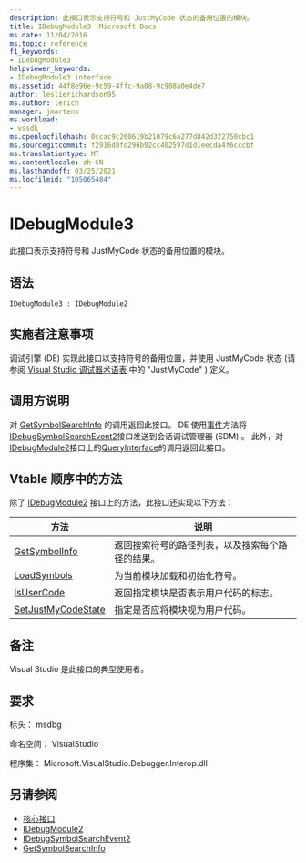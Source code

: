 ```yaml
---
description: 此接口表示支持符号和 JustMyCode 状态的备用位置的模块。
title: IDebugModule3 |Microsoft Docs
ms.date: 11/04/2016
ms.topic: reference
f1_keywords:
- IDebugModule3
helpviewer_keywords:
- IDebugModule3 interface
ms.assetid: 44f8e96e-9c59-4ffc-9a08-9c908a0e4de7
author: leslierichardson95
ms.author: lerich
manager: jmartens
ms.workload:
- vssdk
ms.openlocfilehash: 0ccac9c260619b21079c6a277d842d322750cbc1
ms.sourcegitcommit: f2916d8fd296b92cc402597d1d1eecda4f6cccbf
ms.translationtype: MT
ms.contentlocale: zh-CN
ms.lasthandoff: 03/25/2021
ms.locfileid: "105065484"
---
```

# <a name="idebugmodule3"></a>IDebugModule3
此接口表示支持符号和 JustMyCode 状态的备用位置的模块。

## <a name="syntax"></a>语法

```
IDebugModule3 : IDebugModule2
```

## <a name="notes-for-implementers"></a>实施者注意事项
 调试引擎 (DE) 实现此接口以支持符号的备用位置，并使用 JustMyCode 状态 (请参阅 [Visual Studio 调试器术语表](../../../extensibility/debugger/reference/visual-studio-debugger-glossary.md) 中的 "JustMyCode" ) 定义。

## <a name="notes-for-callers"></a>调用方说明
 对 [GetSymbolSearchInfo](../../../extensibility/debugger/reference/idebugsymbolsearchevent2-getsymbolsearchinfo.md) 的调用返回此接口。 DE 使用[事件](../../../extensibility/debugger/reference/idebugeventcallback2-event.md)方法将[IDebugSymbolSearchEvent2](../../../extensibility/debugger/reference/idebugsymbolsearchevent2.md)接口发送到会话调试管理器 (SDM) 。 此外，对[IDebugModule2](../../../extensibility/debugger/reference/idebugmodule2.md)接口上的[QueryInterface](/cpp/atl/queryinterface)的调用返回此接口。

## <a name="methods-in-vtable-order"></a>Vtable 顺序中的方法
 除了 [IDebugModule2](../../../extensibility/debugger/reference/idebugmodule2.md) 接口上的方法，此接口还实现以下方法：

|方法|说明|
|------------|-----------------|
|[GetSymbolInfo](../../../extensibility/debugger/reference/idebugmodule3-getsymbolinfo.md)|返回搜索符号的路径列表，以及搜索每个路径的结果。|
|[LoadSymbols](../../../extensibility/debugger/reference/idebugmodule3-loadsymbols.md)|为当前模块加载和初始化符号。|
|[IsUserCode](../../../extensibility/debugger/reference/idebugmodule3-isusercode.md)|返回指定模块是否表示用户代码的标志。|
|[SetJustMyCodeState](../../../extensibility/debugger/reference/idebugmodule3-setjustmycodestate.md)|指定是否应将模块视为用户代码。|

## <a name="remarks"></a>备注
 Visual Studio 是此接口的典型使用者。

## <a name="requirements"></a>要求
 标头： msdbg

 命名空间： VisualStudio

 程序集： Microsoft.VisualStudio.Debugger.Interop.dll

## <a name="see-also"></a>另请参阅
- [核心接口](../../../extensibility/debugger/reference/core-interfaces.md)
- [IDebugModule2](../../../extensibility/debugger/reference/idebugmodule2.md)
- [IDebugSymbolSearchEvent2](../../../extensibility/debugger/reference/idebugsymbolsearchevent2.md)
- [GetSymbolSearchInfo](../../../extensibility/debugger/reference/idebugsymbolsearchevent2-getsymbolsearchinfo.md)
